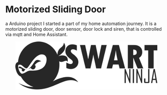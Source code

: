 # Motorized Sliding Door

a Arduino project I started a part of my home automation journey. It is a motorized sliding door, door sensor, door lock and siren, that is controlled via mqtt and Home Assistant.

<p align="center">
    <img src="https://raw.githubusercontent.com/DickSwart/dickswart.github.io/master/assets/images/logo/swart-ninja-logo-long.svg" alt="SwartNinja logo" height="150">
</p>
